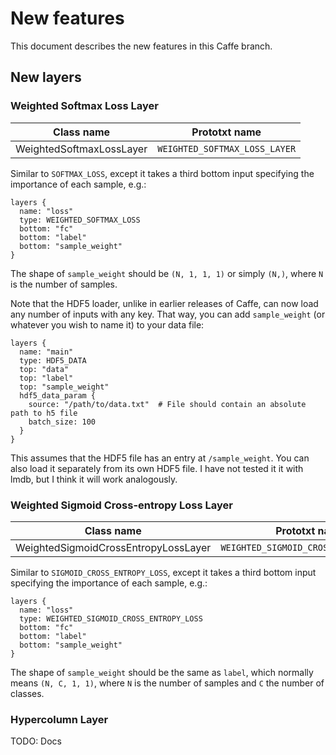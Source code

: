 # New features

This document describes the new features in this Caffe branch.

## New layers

### Weighted Softmax Loss Layer

| Class name               | Prototxt name                 |
|--------------------------|-------------------------------|
| WeightedSoftmaxLossLayer | `WEIGHTED_SOFTMAX_LOSS_LAYER` |

Similar to `SOFTMAX_LOSS`, except it takes a third bottom input specifying the
importance of each sample, e.g.:

```
layers {
  name: "loss"
  type: WEIGHTED_SOFTMAX_LOSS
  bottom: "fc"
  bottom: "label"
  bottom: "sample_weight"
}
```

The shape of `sample_weight` should be `(N, 1, 1, 1)` or simply `(N,)`, where
`N` is the number of samples.

Note that the HDF5 loader, unlike in earlier releases of Caffe, can now load
any number of inputs with any key. That way, you can add `sample_weight` (or
whatever you wish to name it) to your data file:

```
layers {
  name: "main"
  type: HDF5_DATA
  top: "data"
  top: "label"
  top: "sample_weight"
  hdf5_data_param {
    source: "/path/to/data.txt"  # File should contain an absolute path to h5 file
    batch_size: 100
  }
}
```
This assumes that the HDF5 file has an entry at `/sample_weight`. You can also
load it separately from its own HDF5 file. I have not tested it it with lmdb,
but I think it will work analogously.

### Weighted Sigmoid Cross-entropy Loss Layer

| Class name                           | Prototxt name                         |
|--------------------------------------|---------------------------------------|
| WeightedSigmoidCrossEntropyLossLayer | `WEIGHTED_SIGMOID_CROSS_ENTROPY_LOSS` |

Similar to `SIGMOID_CROSS_ENTROPY_LOSS`, except it takes a third bottom input
specifying the importance of each sample, e.g.:

```
layers {
  name: "loss"
  type: WEIGHTED_SIGMOID_CROSS_ENTROPY_LOSS
  bottom: "fc"
  bottom: "label"
  bottom: "sample_weight"
}
```

The shape of `sample_weight` should be the same as `label`, which normally
means `(N, C, 1, 1)`, where `N` is the number of samples and `C` the number of
classes.

### Hypercolumn Layer

TODO: Docs

